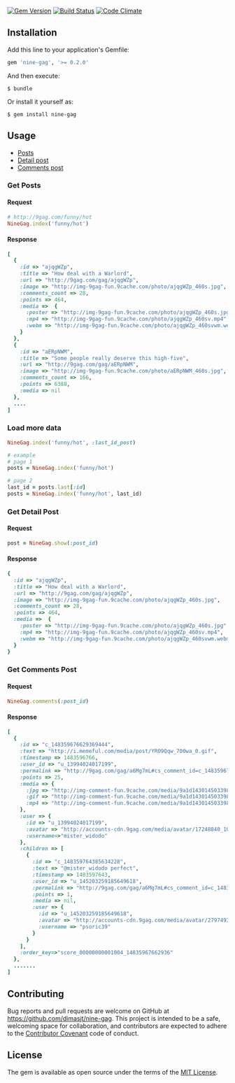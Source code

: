 [![Gem Version](https://badge.fury.io/rb/nine-gag.svg)](https://badge.fury.io/rb/nine-gag)
[![Build Status](https://travis-ci.org/dimasjt/nine-gag.svg?branch=develop)](https://travis-ci.org/dimasjt/nine-gag)
[![Code Climate](https://codeclimate.com/github/dimasjt/nine-gag/badges/gpa.svg)](https://codeclimate.com/github/dimasjt/nine-gag)

## Installation

Add this line to your application's Gemfile:

```ruby
gem 'nine-gag', '>= 0.2.0'
```

And then execute:

    $ bundle

Or install it yourself as:

    $ gem install nine-gag

## Usage

* [Posts](https://github.com/dimasjt/nine-gag/tree/develop#get-posts)
* [Detail post](https://github.com/dimasjt/nine-gag/tree/develop#get-detail-post)
* [Comments post](https://github.com/dimasjt/nine-gag/tree/develop#get-comments-post)

### Get Posts
#### Request
```ruby
# http://9gag.com/funny/hot
NineGag.index('funny/hot')
```

#### Response
```ruby
[
  {
    :id => "ajqgWZp",
    :title => "How deal with a Warlord",
    :url => "http://9gag.com/gag/ajqgWZp",
    :image => "http://img-9gag-fun.9cache.com/photo/ajqgWZp_460s.jpg",
    :comments_count => 28,
    :points => 464,
    :media =>  {
      :poster => "http://img-9gag-fun.9cache.com/photo/ajqgWZp_460s.jpg",
      :mp4 => "http://img-9gag-fun.9cache.com/photo/ajqgWZp_460sv.mp4",
      :webm => "http://img-9gag-fun.9cache.com/photo/ajqgWZp_460svwm.webm"
    }
  },
  {
    :id => "aERpNWM",
    :title => "Some people really deserve this high-five",
    :url => "http://9gag.com/gag/aERpNWM",
    :image => "http://img-9gag-fun.9cache.com/photo/aERpNWM_460s.jpg",
    :comments_count => 166,
    :points => 6388,
    :media => nil
  },
  ....
]
```

### Load more data
```ruby
NineGag.index('funny/hot', :last_id_post)

# example
# page 1
posts = NineGag.index('funny/hot')

# page 2
last_id = posts.last[:id]
posts = NineGag.index('funny/hot', last_id)
```

### Get Detail Post
#### Request
```ruby
post = NineGag.show(:post_id)
```

#### Response
```ruby
{
  :id => "ajqgWZp",
  :title => "How deal with a Warlord",
  :url => "http://9gag.com/gag/ajqgWZp",
  :image => "http://img-9gag-fun.9cache.com/photo/ajqgWZp_460s.jpg",
  :comments_count => 28,
  :points => 464,
  :media =>  {
    :poster => "http://img-9gag-fun.9cache.com/photo/ajqgWZp_460s.jpg",
    :mp4 => "http://img-9gag-fun.9cache.com/photo/ajqgWZp_460sv.mp4",
    :webm => "http://img-9gag-fun.9cache.com/photo/ajqgWZp_460svwm.webm"
  }
}
```

### Get Comments Post
#### Request
```ruby
NineGag.comments(:post_id)
```

#### Response
```ruby
[
  {
    :id => "c_148359676629369444",
    :text => "http://i.memeful.com/media/post/YRO9Qqw_700wa_0.gif",
    :timestamp => 1483596766,
    :user_id => "u_13994024017199",
    :permalink => "http://9gag.com/gag/a6Mg7mL#cs_comment_id=c_148359676629369444",
    :points => 25,
    :media => {
      :jpg => "http://img-comment-fun.9cache.com/media/9a1d1430145033986894189858_700w_0.jpg",
      :gif => "http://img-comment-fun.9cache.com/media/9a1d1430145033986894189858_700wa_0.gif",
      :mp4 => "http://img-comment-fun.9cache.com/media/9a1d1430145033986894189858_700wv_0.mp4"
    },
    :user => {
      :id => "u_13994024017199",
      :avatar => "http://accounts-cdn.9gag.com/media/avatar/17248840_100_13.jpg",
      :username=>"mister_widodo"
    },
    :children => [
      {
        :id => "c_148359764385634228",
        :text => "@mister_widodo perfect",
        :timestamp => 1483597643,
        :user_id => "u_145203259185649618",
        :permalink => "http://9gag.com/gag/a6Mg7mL#cs_comment_id=c_148359764385634228",
        :points => 1,
        :media => nil,
        :user => {
          :id => "u_145203259185649618",
          :avatar => "http://accounts-cdn.9gag.com/media/avatar/27974937_100_1.jpg",
          :username => "psoric39"
        }
      }
    ],
    :order_key=>"score_00000000001004_14835967662936"
  },
  .......
]
```

## Contributing

Bug reports and pull requests are welcome on GitHub at https://github.com/dimasjt/nine-gag. This project is intended to be a safe, welcoming space for collaboration, and contributors are expected to adhere to the [Contributor Covenant](http://contributor-covenant.org) code of conduct.


## License

The gem is available as open source under the terms of the [MIT License](http://opensource.org/licenses/MIT).

